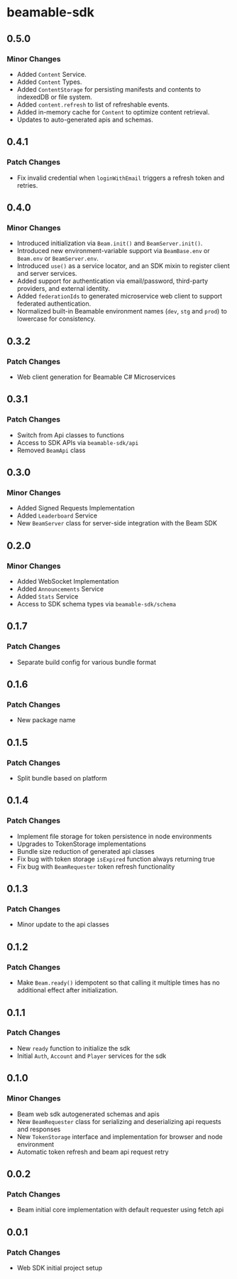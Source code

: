 # beamable-sdk

## 0.5.0

### Minor Changes

- Added `Content` Service.
- Added `Content` Types.
- Added `ContentStorage` for persisting manifests and contents to indexedDB or file system.
- Added `content.refresh` to list of refreshable events.
- Added in-memory cache for `Content` to optimize content retrieval.
- Updates to auto-generated apis and schemas.

## 0.4.1

### Patch Changes

- Fix invalid credential when `loginWithEmail` triggers a refresh token and retries.

## 0.4.0

### Minor Changes

- Introduced initialization via `Beam.init()` and `BeamServer.init()`.
- Introduced new environment-variable support via `BeamBase.env` or `Beam.env` or `BeamServer.env`.
- Introduced `use()` as a service locator, and an SDK mixin to register client and server services.
- Added support for authentication via email/password, third-party providers, and external identity.
- Added `federationIds` to generated microservice web client to support federated authentication.
- Normalized built-in Beamable environment names (`dev`, `stg` and `prod`) to lowercase for consistency.

## 0.3.2

### Patch Changes

- Web client generation for Beamable C# Microservices

## 0.3.1

### Patch Changes

- Switch from Api classes to functions
- Access to SDK APIs via `beamable-sdk/api`
- Removed `BeamApi` class

## 0.3.0

### Minor Changes

- Added Signed Requests Implementation
- Added `Leaderboard` Service
- New `BeamServer` class for server-side integration with the Beam SDK

## 0.2.0

### Minor Changes

- Added WebSocket Implementation
- Added `Announcements` Service
- Added `Stats` Service
- Access to SDK schema types via `beamable-sdk/schema`

## 0.1.7

### Patch Changes

- Separate build config for various bundle format

## 0.1.6

### Patch Changes

- New package name

## 0.1.5

### Patch Changes

- Split bundle based on platform

## 0.1.4

### Patch Changes

- Implement file storage for token persistence in node environments
- Upgrades to TokenStorage implementations
- Bundle size reduction of generated api classes
- Fix bug with token storage `isExpired` function always returning true
- Fix bug with `BeamRequester` token refresh functionality

## 0.1.3

### Patch Changes

- Minor update to the api classes

## 0.1.2

### Patch Changes

- Make `Beam.ready()` idempotent so that calling it multiple times has no additional effect after initialization.

## 0.1.1

### Patch Changes

- New `ready` function to initialize the sdk
- Initial `Auth`, `Account` and `Player` services for the sdk

## 0.1.0

### Minor Changes

- Beam web sdk autogenerated schemas and apis
- New `BeamRequester` class for serializing and deserializing api requests and responses
- New `TokenStorage` interface and implementation for browser and node environment
- Automatic token refresh and beam api request retry

## 0.0.2

### Patch Changes

- Beam initial core implementation with default requester using fetch api

## 0.0.1

### Patch Changes

- Web SDK initial project setup
